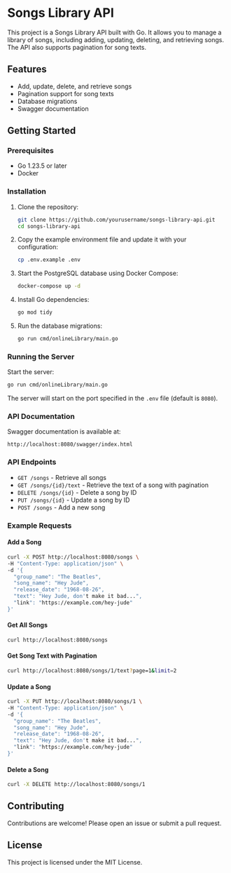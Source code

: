 # Songs Library API

This project is a Songs Library API built with Go. It allows you to manage a library of songs, including adding, updating, deleting, and retrieving songs. The API also supports pagination for song texts.

## Features

- Add, update, delete, and retrieve songs
- Pagination support for song texts
- Database migrations
- Swagger documentation

## Getting Started

### Prerequisites

- Go 1.23.5 or later
- Docker

### Installation

1. Clone the repository:

    ```sh
    git clone https://github.com/yourusername/songs-library-api.git
    cd songs-library-api
    ```

2. Copy the example environment file and update it with your configuration:

    ```sh
    cp .env.example .env
    ```

3. Start the PostgreSQL database using Docker Compose:

    ```sh
    docker-compose up -d
    ```

4. Install Go dependencies:

    ```sh
    go mod tidy
    ```

5. Run the database migrations:

    ```sh
    go run cmd/onlineLibrary/main.go
    ```

### Running the Server

Start the server:

```sh
go run cmd/onlineLibrary/main.go
```

The server will start on the port specified in the `.env` file (default is `8080`).

### API Documentation

Swagger documentation is available at:

```
http://localhost:8080/swagger/index.html
```

### API Endpoints

- `GET /songs` - Retrieve all songs
- `GET /songs/{id}/text` - Retrieve the text of a song with pagination
- `DELETE /songs/{id}` - Delete a song by ID
- `PUT /songs/{id}` - Update a song by ID
- `POST /songs` - Add a new song

### Example Requests

#### Add a Song

```sh
curl -X POST http://localhost:8080/songs \
-H "Content-Type: application/json" \
-d '{
  "group_name": "The Beatles",
  "song_name": "Hey Jude",
  "release_date": "1968-08-26",
  "text": "Hey Jude, don't make it bad...",
  "link": "https://example.com/hey-jude"
}'
```

#### Get All Songs

```sh
curl http://localhost:8080/songs
```

#### Get Song Text with Pagination

```sh
curl http://localhost:8080/songs/1/text?page=1&limit=2
```

#### Update a Song

```sh
curl -X PUT http://localhost:8080/songs/1 \
-H "Content-Type: application/json" \
-d '{
  "group_name": "The Beatles",
  "song_name": "Hey Jude",
  "release_date": "1968-08-26",
  "text": "Hey Jude, don't make it bad...",
  "link": "https://example.com/hey-jude"
}'
```

#### Delete a Song

```sh
curl -X DELETE http://localhost:8080/songs/1
```

## Contributing

Contributions are welcome! Please open an issue or submit a pull request.

## License

This project is licensed under the MIT License.